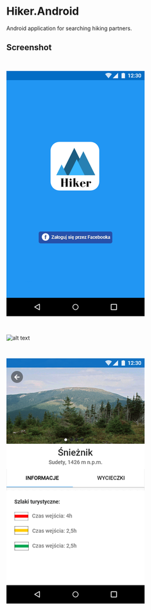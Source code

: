 # Hiker.Android
Android application for searching hiking partners.

## Screenshot


<br/>

![alt text](https://github.com/slapadominik/Hiker.Android/blob/master/docs/images/LoginScreen.png)

<br/>

![alt text](https://github.com/slapadominik/Hiker.Android/blob/master/docs/images/Mapa%20%E2%80%93%20filtruj.png)


<br/>

![alt text](https://github.com/slapadominik/Hiker.Android/blob/master/docs/images/Obiekt%20turystyczny%20-%20informacje.png)
